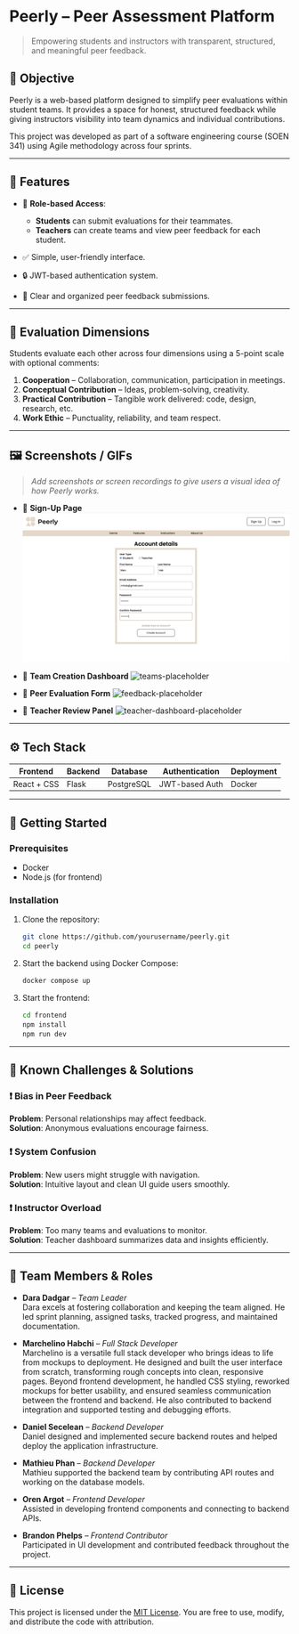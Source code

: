 # Peerly – Peer Assessment Platform

> Empowering students and instructors with transparent, structured, and meaningful peer feedback.

## 🎯 Objective

Peerly is a web-based platform designed to simplify peer evaluations within student teams. It provides a space for honest, structured feedback while giving instructors visibility into team dynamics and individual contributions.

This project was developed as part of a software engineering course (SOEN 341) using Agile methodology across four sprints.

---

## 🌟 Features

- 👤 **Role-based Access**:
  - **Students** can submit evaluations for their teammates.
  - **Teachers** can create teams and view peer feedback for each student.

- ✅ Simple, user-friendly interface.
- 🔒 JWT-based authentication system.
- 💬 Clear and organized peer feedback submissions.

---

## 🧪 Evaluation Dimensions

Students evaluate each other across four dimensions using a 5-point scale with optional comments:

1. **Cooperation** – Collaboration, communication, participation in meetings.
2. **Conceptual Contribution** – Ideas, problem-solving, creativity.
3. **Practical Contribution** – Tangible work delivered: code, design, research, etc.
4. **Work Ethic** – Punctuality, reliability, and team respect.

---

## 🖼️ Screenshots / GIFs

> _Add screenshots or screen recordings to give users a visual idea of how Peerly works._

- 📸 **Sign-Up Page**
  ![signup-placeholder](media/signup.png)

- 📸 **Team Creation Dashboard**
  ![teams-placeholder](media/teams.png)

- 📸 **Peer Evaluation Form**
  ![feedback-placeholder](media/feedback.png)

- 📸 **Teacher Review Panel**
  ![teacher-dashboard-placeholder](media/dashboard.png)

---

## ⚙️ Tech Stack

| Frontend     | Backend   | Database     | Authentication | Deployment |
|--------------|-----------|--------------|----------------|------------|
| React + CSS  | Flask     | PostgreSQL   | JWT-based Auth | Docker     |

---

## 🚀 Getting Started

### Prerequisites

- Docker
- Node.js (for frontend)

### Installation

1. Clone the repository:
   ```bash
   git clone https://github.com/yourusername/peerly.git
   cd peerly
   ```

2. Start the backend using Docker Compose:
   ```bash
   docker compose up
   ```

3. Start the frontend:
   ```bash
   cd frontend
   npm install
   npm run dev
   ```

---

## 🧠 Known Challenges & Solutions

### ❗ Bias in Peer Feedback  
**Problem**: Personal relationships may affect feedback.  
**Solution**: Anonymous evaluations encourage fairness.

### ❗ System Confusion  
**Problem**: New users might struggle with navigation.  
**Solution**: Intuitive layout and clean UI guide users smoothly.

### ❗ Instructor Overload  
**Problem**: Too many teams and evaluations to monitor.  
**Solution**: Teacher dashboard summarizes data and insights efficiently.

---

## 👥 Team Members & Roles

- **Dara Dadgar** – *Team Leader*  
  Dara excels at fostering collaboration and keeping the team aligned. He led sprint planning, assigned tasks, tracked progress, and maintained documentation.

- **Marchelino Habchi** – *Full Stack Developer*  
Marchelino is a versatile full stack developer who brings ideas to life from mockups to deployment. He designed and built the user interface from scratch, transforming rough concepts into clean, responsive pages. Beyond frontend development, he handled CSS styling, reworked mockups for better usability, and ensured seamless communication between the frontend and backend. He also contributed to backend integration and supported testing and debugging efforts.

- **Daniel Secelean** – *Backend Developer*  
  Daniel designed and implemented secure backend routes and helped deploy the application infrastructure.

- **Mathieu Phan** – *Backend Developer*  
  Mathieu supported the backend team by contributing API routes and working on the database models.

- **Oren Argot** – *Frontend Developer*  
  Assisted in developing frontend components and connecting to backend APIs.

- **Brandon Phelps** – *Frontend Contributor*  
  Participated in UI development and contributed feedback throughout the project.

---

## 📄 License

This project is licensed under the [MIT License](./LICENSE). You are free to use, modify, and distribute the code with attribution.
